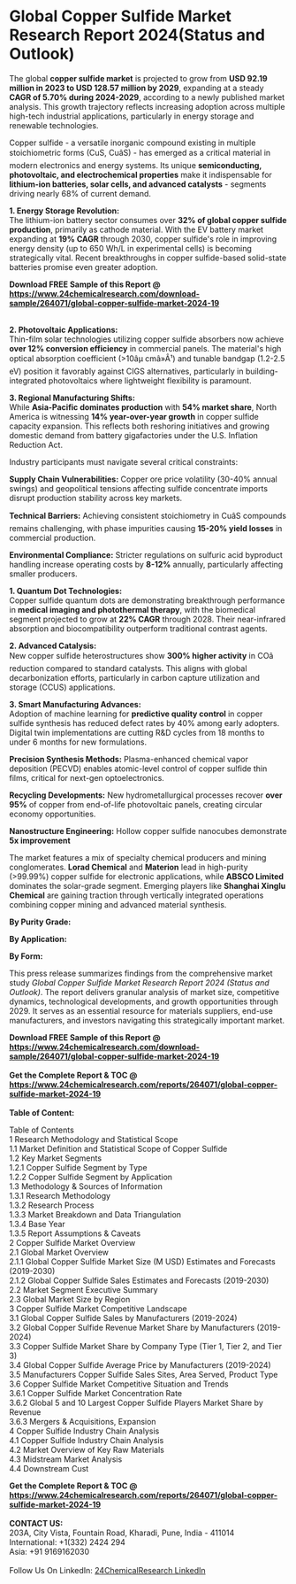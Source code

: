 <h1>Global Copper Sulfide Market Research Report 2024(Status and Outlook)</h1><p>The global <strong>copper sulfide market</strong> is projected to grow from <strong>USD 92.19 million in 2023 to USD 128.57 million by 2029</strong>, expanding at a steady <strong>CAGR of 5.70% during 2024-2029</strong>, according to a newly published market analysis. This growth trajectory reflects increasing adoption across multiple high-tech industrial applications, particularly in energy storage and renewable technologies.</p><p>Copper sulfide - a versatile inorganic compound existing in multiple stoichiometric forms (CuS, CuâS) - has emerged as a critical material in modern electronics and energy systems. Its unique <strong>semiconducting, photovoltaic, and electrochemical properties</strong> make it indispensable for <strong>lithium-ion batteries, solar cells, and advanced catalysts</strong> - segments driving nearly 68% of current demand.</p><p><strong>1. Energy Storage Revolution:</strong><br>
The lithium-ion battery sector consumes over <strong>32% of global copper sulfide production</strong>, primarily as cathode material. With the EV battery market expanding at <strong>19% CAGR</strong> through 2030, copper sulfide's role in improving energy density (up to 650 Wh/L in experimental cells) is becoming strategically vital. Recent breakthroughs in copper sulfide-based solid-state batteries promise even greater adoption.</p><div><b>Download FREE Sample of this Report @ 
            <a href="https://www.24chemicalresearch.com/download-sample/264071/global-copper-sulfide-market-2024-19">
            https://www.24chemicalresearch.com/download-sample/264071/global-copper-sulfide-market-2024-19</a></b></div><br><p><strong>2. Photovoltaic Applications:</strong><br>
Thin-film solar technologies utilizing copper sulfide absorbers now achieve <strong>over 12% conversion efficiency</strong> in commercial panels. The material's high optical absorption coefficient (&gt;10âµ cmâ»Â¹) and tunable bandgap (1.2-2.5 eV) position it favorably against CIGS alternatives, particularly in building-integrated photovoltaics where lightweight flexibility is paramount.</p><p><strong>3. Regional Manufacturing Shifts:</strong><br>
While <strong>Asia-Pacific dominates production</strong> with <strong>54% market share</strong>, North America is witnessing <strong>14% year-over-year growth</strong> in copper sulfide capacity expansion. This reflects both reshoring initiatives and growing domestic demand from battery gigafactories under the U.S. Inflation Reduction Act.</p><p>Industry participants must navigate several critical constraints:</p><p><strong>Supply Chain Vulnerabilities:</strong> Copper ore price volatility (30-40% annual swings) and geopolitical tensions affecting sulfide concentrate imports disrupt production stability across key markets.</p><p><strong>Technical Barriers:</strong> Achieving consistent stoichiometry in CuâS compounds remains challenging, with phase impurities causing <strong>15-20% yield losses</strong> in commercial production.</p><p><strong>Environmental Compliance:</strong> Stricter regulations on sulfuric acid byproduct handling increase operating costs by <strong>8-12%</strong> annually, particularly affecting smaller producers.</p><p><strong>1. Quantum Dot Technologies:</strong><br>
Copper sulfide quantum dots are demonstrating breakthrough performance in <strong>medical imaging and photothermal therapy</strong>, with the biomedical segment projected to grow at <strong>22% CAGR</strong> through 2028. Their near-infrared absorption and biocompatibility outperform traditional contrast agents.</p><p><strong>2. Advanced Catalysis:</strong><br>
New copper sulfide heterostructures show <strong>300% higher activity</strong> in COâ reduction compared to standard catalysts. This aligns with global decarbonization efforts, particularly in carbon capture utilization and storage (CCUS) applications.</p><p><strong>3. Smart Manufacturing Advances:</strong><br>
Adoption of machine learning for <strong>predictive quality control</strong> in copper sulfide synthesis has reduced defect rates by 40% among early adopters. Digital twin implementations are cutting R&amp;D cycles from 18 months to under 6 months for new formulations.</p><p><strong>Precision Synthesis Methods:</strong> Plasma-enhanced chemical vapor deposition (PECVD) enables atomic-level control of copper sulfide thin films, critical for next-gen optoelectronics.</p><p><strong>Recycling Developments:</strong> New hydrometallurgical processes recover <strong>over 95%</strong> of copper from end-of-life photovoltaic panels, creating circular economy opportunities.</p><p><strong>Nanostructure Engineering:</strong> Hollow copper sulfide nanocubes demonstrate <strong>5x improvement</strong>
    </p><p>The market features a mix of specialty chemical producers and mining conglomerates. <strong>Lorad Chemical</strong> and <strong>Materion</strong> lead in high-purity (&gt;99.99%) copper sulfide for electronic applications, while <strong>ABSCO Limited</strong> dominates the solar-grade segment. Emerging players like <strong>Shanghai Xinglu Chemical</strong> are gaining traction through vertically integrated operations combining copper mining and advanced material synthesis.</p><p><strong>By Purity Grade:</strong></p><p><strong>By Application:</strong></p><p><strong>By Form:</strong></p><p>This press release summarizes findings from the comprehensive market study <em>Global Copper Sulfide Market Research Report 2024 (Status and Outlook)</em>. The report delivers granular analysis of market size, competitive dynamics, technological developments, and growth opportunities through 2029. It serves as an essential resource for materials suppliers, end-use manufacturers, and investors navigating this strategically important market.</p><div><b>Download FREE Sample of this Report @ 
            <a href="https://www.24chemicalresearch.com/download-sample/264071/global-copper-sulfide-market-2024-19">
            https://www.24chemicalresearch.com/download-sample/264071/global-copper-sulfide-market-2024-19</a></b></div><br><div><b>Get the Complete Report & TOC @ 
            <a href="https://www.24chemicalresearch.com/reports/264071/global-copper-sulfide-market-2024-19">
            https://www.24chemicalresearch.com/reports/264071/global-copper-sulfide-market-2024-19</a></b></div><br>
            <b>Table of Content:</b><p>Table of Contents<br />
1 Research Methodology and Statistical Scope<br />
1.1 Market Definition and Statistical Scope of Copper Sulfide<br />
1.2 Key Market Segments<br />
1.2.1 Copper Sulfide Segment by Type<br />
1.2.2 Copper Sulfide Segment by Application<br />
1.3 Methodology & Sources of Information<br />
1.3.1 Research Methodology<br />
1.3.2 Research Process<br />
1.3.3 Market Breakdown and Data Triangulation<br />
1.3.4 Base Year<br />
1.3.5 Report Assumptions & Caveats<br />
2 Copper Sulfide Market Overview<br />
2.1 Global Market Overview<br />
2.1.1 Global Copper Sulfide Market Size (M USD) Estimates and Forecasts (2019-2030)<br />
2.1.2 Global Copper Sulfide Sales Estimates and Forecasts (2019-2030)<br />
2.2 Market Segment Executive Summary<br />
2.3 Global Market Size by Region<br />
3 Copper Sulfide Market Competitive Landscape<br />
3.1 Global Copper Sulfide Sales by Manufacturers (2019-2024)<br />
3.2 Global Copper Sulfide Revenue Market Share by Manufacturers (2019-2024)<br />
3.3 Copper Sulfide Market Share by Company Type (Tier 1, Tier 2, and Tier 3)<br />
3.4 Global Copper Sulfide Average Price by Manufacturers (2019-2024)<br />
3.5 Manufacturers Copper Sulfide Sales Sites, Area Served, Product Type<br />
3.6 Copper Sulfide Market Competitive Situation and Trends<br />
3.6.1 Copper Sulfide Market Concentration Rate<br />
3.6.2 Global 5 and 10 Largest Copper Sulfide Players Market Share by Revenue<br />
3.6.3 Mergers & Acquisitions, Expansion<br />
4 Copper Sulfide Industry Chain Analysis<br />
4.1 Copper Sulfide Industry Chain Analysis<br />
4.2 Market Overview of Key Raw Materials<br />
4.3 Midstream Market Analysis<br />
4.4 Downstream Cust</p><div><b>Get the Complete Report & TOC @ 
            <a href="https://www.24chemicalresearch.com/reports/264071/global-copper-sulfide-market-2024-19">
            https://www.24chemicalresearch.com/reports/264071/global-copper-sulfide-market-2024-19</a></b></div><br><b>CONTACT US:</b><br>
            203A, City Vista, Fountain Road, Kharadi, Pune, India - 411014<br>
            International: +1(332) 2424 294<br>
            Asia: +91 9169162030 <br><br>
            Follow Us On LinkedIn: <a href="https://www.linkedin.com/company/24chemicalresearch/">24ChemicalResearch LinkedIn</a>